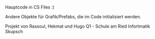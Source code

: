 Hauptcode in CS Files :)

Andere Objekte für Grafik/Prefabs, die im Code initialisiert werden.

Projekt von Rassoul, Hekmat und Hugo
Q1 - Schule am Ried
Infortmatik Skupsch
